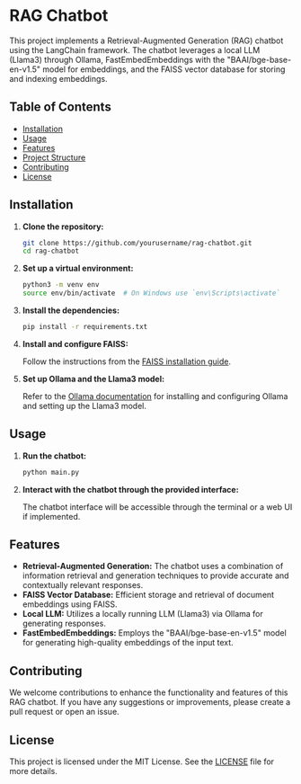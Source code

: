 # RAG Chatbot

This project implements a Retrieval-Augmented Generation (RAG) chatbot using the LangChain framework. The chatbot leverages a local LLM (Llama3) through Ollama, FastEmbedEmbeddings with the "BAAI/bge-base-en-v1.5" model for embeddings, and the FAISS vector database for storing and indexing embeddings.

## Table of Contents

- [Installation](#installation)
- [Usage](#usage)
- [Features](#features)
- [Project Structure](#project-structure)
- [Contributing](#contributing)
- [License](#license)

## Installation

1. **Clone the repository:**

    ```bash
    git clone https://github.com/yourusername/rag-chatbot.git
    cd rag-chatbot
    ```

2. **Set up a virtual environment:**

    ```bash
    python3 -m venv env
    source env/bin/activate  # On Windows use `env\Scripts\activate`
    ```

3. **Install the dependencies:**

    ```bash
    pip install -r requirements.txt
    ```

4. **Install and configure FAISS:**

    Follow the instructions from the [FAISS installation guide](https://github.com/facebookresearch/faiss/blob/main/INSTALL.md).

5. **Set up Ollama and the Llama3 model:**

    Refer to the [Ollama documentation](https://ollama.com/docs) for installing and configuring Ollama and setting up the Llama3 model.

## Usage

1. **Run the chatbot:**

    ```bash
    python main.py
    ```

2. **Interact with the chatbot through the provided interface:**

    The chatbot interface will be accessible through the terminal or a web UI if implemented.

## Features

- **Retrieval-Augmented Generation:** The chatbot uses a combination of information retrieval and generation techniques to provide accurate and contextually relevant responses.
- **FAISS Vector Database:** Efficient storage and retrieval of document embeddings using FAISS.
- **Local LLM:** Utilizes a locally running LLM (Llama3) via Ollama for generating responses.
- **FastEmbedEmbeddings:** Employs the "BAAI/bge-base-en-v1.5" model for generating high-quality embeddings of the input text.

## Contributing

We welcome contributions to enhance the functionality and features of this RAG chatbot. If you have any suggestions or improvements, please create a pull request or open an issue.

## License

This project is licensed under the MIT License. See the [LICENSE](LICENSE) file for more details.

